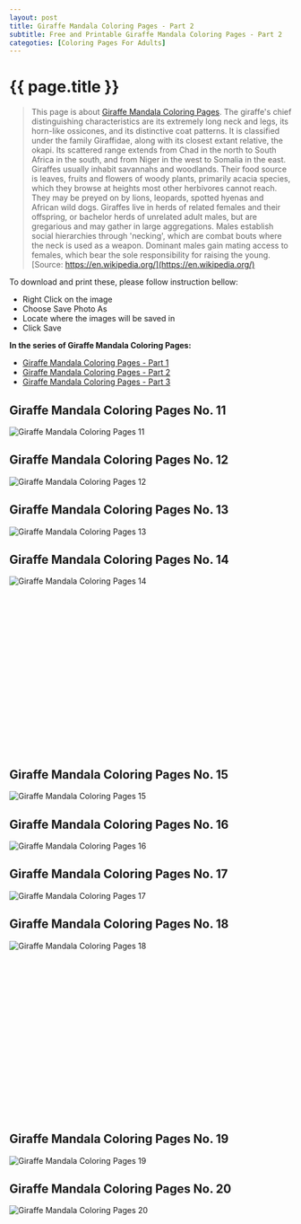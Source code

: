 ```yaml
---
layout: post
title: Giraffe Mandala Coloring Pages - Part 2
subtitle: Free and Printable Giraffe Mandala Coloring Pages - Part 2
categoties: [Coloring Pages For Adults]
---
```

{{ page.title }}
================
> This page is about [Giraffe Mandala Coloring Pages](https://freecoloringpages.github.io/). The giraffe's chief distinguishing characteristics are its extremely long neck and legs, its horn-like ossicones, and its distinctive coat patterns. It is classified under the family Giraffidae, along with its closest extant relative, the okapi. Its scattered range extends from Chad in the north to South Africa in the south, and from Niger in the west to Somalia in the east. Giraffes usually inhabit savannahs and woodlands. Their food source is leaves, fruits and flowers of woody plants, primarily acacia species, which they browse at heights most other herbivores cannot reach. They may be preyed on by lions, leopards, spotted hyenas and African wild dogs. Giraffes live in herds of related females and their offspring, or bachelor herds of unrelated adult males, but are gregarious and may gather in large aggregations. Males establish social hierarchies through 'necking', which are combat bouts where the neck is used as a weapon. Dominant males gain mating access to females, which bear the sole responsibility for raising the young. [Source: https://en.wikipedia.org/](https://en.wikipedia.org/)

To download and print these, please follow instruction bellow:
* Right Click on the image 
* Choose Save Photo As 
* Locate where the images will be saved in 
* Click Save

**In the series of Giraffe Mandala Coloring Pages:**

* [Giraffe Mandala Coloring Pages - Part 1](https://freecoloringpages.github.io/2017/11/28/Giraffe-Mandala-Coloring-Pages-part-1.html)
* [Giraffe Mandala Coloring Pages - Part 2](https://freecoloringpages.github.io/2017/11/28/Giraffe-Mandala-Coloring-Pages-part-2.html)
* [Giraffe Mandala Coloring Pages - Part 3](https://freecoloringpages.github.io/2017/11/28/Giraffe-Mandala-Coloring-Pages-part-3.html)

## Giraffe Mandala Coloring Pages No. 11
![Giraffe Mandala Coloring Pages 11](https://freecoloringpages.github.io/img2/Giraffe-Mandala-Coloring-Pages%20(11).jpg "Giraffe Mandala Coloring Pages 11")

## Giraffe Mandala Coloring Pages No. 12
![Giraffe Mandala Coloring Pages 12](https://freecoloringpages.github.io/img2/Giraffe-Mandala-Coloring-Pages%20(12).jpg "Giraffe Mandala Coloring Pages 12")

## Giraffe Mandala Coloring Pages No. 13
![Giraffe Mandala Coloring Pages 13](https://freecoloringpages.github.io/img2/Giraffe-Mandala-Coloring-Pages%20(13).jpg "Giraffe Mandala Coloring Pages 13")

## Giraffe Mandala Coloring Pages No. 14
![Giraffe Mandala Coloring Pages 14](https://freecoloringpages.github.io/img2/Giraffe-Mandala-Coloring-Pages%20(14).jpg "Giraffe Mandala Coloring Pages 14")

<script async src="//pagead2.googlesyndication.com/pagead/js/adsbygoogle.js"></script><!-- Texxtonly --><ins class="adsbygoogle" style="display:inline-block;width:336px;height:280px" data-ad-client="ca-pub-6753140515841889" data-ad-slot="3207852233"></ins><script>(adsbygoogle = window.adsbygoogle || []).push({}); </script>

## Giraffe Mandala Coloring Pages No. 15
![Giraffe Mandala Coloring Pages 15](https://freecoloringpages.github.io/img2/Giraffe-Mandala-Coloring-Pages%20(15).jpg "Giraffe Mandala Coloring Pages 15")

## Giraffe Mandala Coloring Pages No. 16
![Giraffe Mandala Coloring Pages 16](https://freecoloringpages.github.io/img2/Giraffe-Mandala-Coloring-Pages%20(16).jpg "Giraffe Mandala Coloring Pages 16")

## Giraffe Mandala Coloring Pages No. 17
![Giraffe Mandala Coloring Pages 17](https://freecoloringpages.github.io/img2/Giraffe-Mandala-Coloring-Pages%20(17).jpg "Giraffe Mandala Coloring Pages 17")

## Giraffe Mandala Coloring Pages No. 18
![Giraffe Mandala Coloring Pages 18](https://freecoloringpages.github.io/img2/Giraffe-Mandala-Coloring-Pages%20(18).jpg "Giraffe Mandala Coloring Pages 18")

<script async src="//pagead2.googlesyndication.com/pagead/js/adsbygoogle.js"></script><!-- Texxtonly --><ins class="adsbygoogle" style="display:inline-block;width:336px;height:280px" data-ad-client="ca-pub-6753140515841889" data-ad-slot="3207852233"></ins><script>(adsbygoogle = window.adsbygoogle || []).push({}); </script>

## Giraffe Mandala Coloring Pages No. 19
![Giraffe Mandala Coloring Pages 19](https://freecoloringpages.github.io/img2/Giraffe-Mandala-Coloring-Pages%20(19).jpg "Giraffe Mandala Coloring Pages 19")

## Giraffe Mandala Coloring Pages No. 20
![Giraffe Mandala Coloring Pages 20](https://freecoloringpages.github.io/img2/Giraffe-Mandala-Coloring-Pages%20(20).jpg "Giraffe Mandala Coloring Pages 20")

